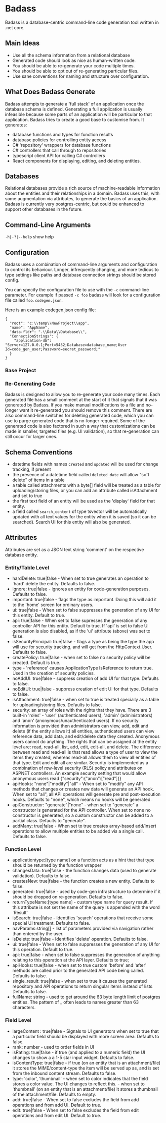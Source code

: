 ﻿# Badass #
Badass is a database-centric command-line code generation tool written in .net core. 

## Main Ideas ##
- Use all the schema information from a relational database
- Generated code should look as nice as human-written code.
- You should be able to re-generate your code multiple times.
- You should be able to opt out of re-generating particular files.
- Use sane conventions for naming and structure over configuration. 

## What Does Badass Generate ##
Badass attempts to generate a 'full stack' of an application once the database schema is defined. Generating a full application is usually infeasible because some parts of an application will be particular to that application. Badass tries to create a good base to customise from. It generates:
- database functions and types for function results
- database policies for controlling entity access
- C# 'repository' wrappers for database functions
- C# controllers that call through to repositories
- typescript client API for calling C# controllers
- React components for displaying, editing, and deleting entities.

## Databases ##
Relational databases provide a rich source of machine-readable information about the entities and their relationships in a domain. Badass uses this, with some augmentation via attributes, to generate the basics of an application. Badass is currently very postgres-centric, but could be enhanced to support other databases in the future.

## Command-Line Arguments ##
`-h|-?|--help` show help

## Configuration ##
Badass uses a combination of command-line arguments and configuration to control its behaviour. Longer, infrequently changing, and more tedious to type settings like paths and database connection strings should be stored config. 

You can specify the configuration file to use with the `-c` command-line parameter. For example if passed `-c foo` badass will look for a configuration file called `foo.codegen.json`.  

Here is an example codegen.json config file:

```
{
  "root": "c:\\temp\\NewProject\\app",
  "name": "AppName",
  "data-fldr": ".\\Data\\Database\\",
  "ConnectionStrings": {
    "application-db": "Server=127.0.0.1;Port=5432;Database=database_name;User Id=code_gen_user;Password=secret_password;"
  }
}
```

### Base Project ###

### Re-Generating Code ###
Badass is designed to allow you to re-generate your code many times. Each generated file has a small comment at the start of it that signals that it was generated by Badass. If you make manual modifications to a file and no-longer want it re-generated you should remove this comment. There are also command-line switches for deleting generated code, which you can use to purge generated code that is no-longer required. Some of the generated code is also factored in such a way that customizations can be made in smaller, targeted files (e.g. UI validation), so that re-generation can still occur for larger ones.

## Schema Conventions ##
- datetime fields with names `created` and `updated` will be used for change tracking, if present
- the presence of a datetime field called `deleted_date` will allow "soft delete" of items in a table
- a table called attachments with a byte[] field will be treated as a table for uploading/storing files, or you can add an attribute called isAttachment and set to true
- the first text field of an entity will be used as the 'display' field for that entity.
- a field called `search_content` of type tsvector will be automatically updated with all text values for the entity when it is saved (so it can be searched). Search UI for this entity will also be generated.

## Attributes ##
Attributes are set as a JSON text string 'comment' on the respective database entity.

### Entity/Table Level ###
- hardDelete: true|false - When set to true generates an operation to 'hard' delete the entity. Defaults to false.
- ignore: true|false - ignores an entity for code-generation purposes. Defaults to false.
- important: true|false - flags the type as important. Doing this will add it to the 'home' screen for ordinary users.
- ui: true|false - When set to false suppresses the generation of any UI for this entity. Default to true.
- api: true|false - When set to false supresses the generation of any controller API for this entity. Default to true. If 'api' is set to false UI generation is also disabled, as if the 'ui' attribute (above) was set to false.
- isSecurityPrincipal: true|false - flags a type as being the type the app will use for security tracking, and will get from the HttpContext.User. Defaults to false. 
- createPolicy: true|false - when set to false no security policy will be created. Default is true.
- type - 'reference' causes ApplicationType IsReference to return true. Used in the creation of security policies.
- noAddUI: true|false - suppress creation of add UI for that type. Defaults to false.
- noEditUI: true|false - suppress creation of edit UI for that type. Defaults to false.
- isAttachment: true|false - when set to true is treated specially as a table for uploading/storing files. Defaults to false.
- security: an array of roles with the rights that they have. There are 3 built-in 'roles' - 'user' (authenticated users), 'admin' (administrators) and 'anon' (anonymous/unauthenticated users). If no security information is provided then administrators can view, add, edit and delete (if the entity allows it) all entities, authenticated users can view reference data, add data, and edit/delete data they created. Anonymous users cannot do anything. The rights that can be assigned at the entity level are: read, read-all, list, add, edit, edit-all, and delete. The difference between read and read-all is that read allows a type of user to view the items they created, whereas read-all allows them to view all entities of that type. Edit and edit-all are similar. Security is implemented as a combination of row-level security (RLS) policy and attributes on ASPNET controllers. An example security setting that would allow anonymous users read {"security":{"anon":["read"]}}
- apiHooks: "none"|"modify"|"all" - When set to "modify" any API methods that changes or creates new data will generate an API hook. When set to "all", all API operations will generate pre and post-execution hooks. Defaults to "none", which means no hooks will be generated. 
- apiConstructor: "generate"|"none" - when set to "generate" a constructor is generated for the API controller. When set to none no constructur is generated, so a custom constructor can be added to a partial class. Defaults to "generate".
- addMany: true|false - When set to true creates array-based add/insert operations to allow multiple entities to be added via a single call. Defaults to false.

### Function Level ###
- applicationtype:[type name] on a function acts as a hint that that type should be returned by the function wrapper
- changesData: true|false - the function changes data (used to generate validation). Defaults to false. 
- createsNew: true|false - the function creates a new entity. Defaults to false.
- generated: true|false - used by code-gen infrastructure to determine if it should be dropped on re-generation.  Defaults to false.
- returnTypeName:[type name] - custom type name for query result. If this attribute is not set the name of the query is appended with the word 'Result'
- isSearch: true|false - Identifies 'search' operations that receive some special UI treatment. Defaults to false.
- navParams:string[] - list of parameters provided via navigation rather than entered by the user.
- isDelete: true|false - Identifies 'delete' operation. Defaults to false.
- ui: true|false - When set to false suppresses the generation of any UI for this operation. Default to true.
- api: true|false - when set to false suppresses the generation of anything relating to this operation at the API layer. Defaults to true;
- apiHooks: true|false - when set to true custom 'before' and 'after' methods are called prior to the generated API code being called. Defaults to false.
- single_result: true|false - when set to true it causes the generated repository and API operations to return singular items instead of lists. Defaults to false.
- fullName: string - used to get around the 63 byte length limit of postgres entities. The pattern of <entity>_<operation> often leads to names greater than 63 characters.

### Field Level ### 
- largeContent : true|false - Signals to UI generators when set to true that a particular field should be displayed with more screen area. Defaults to false.
- rank: number - used to order fields in UI
- isRating: true|false - if true (and applied to a numeric field) the UI changes to show a a 1-5 star input widget. Defaults to false.
- isContentType: true|false - if true (on an entity that is an attachment/file) it stores the MIME/content-type the item will be served up as, and is set from the inbound content stream. Defaults to false.
- type: 'color', 'thumbnail' - when set to color indicates that the field stores a color value. The UI changes to reflect this.
							 - when set to 'thumbnail' (on an entity that is an attachment/file) it stores a thumbnail of the attachment/file.
							 Defaults to empty.
- add: true|false - When set to false excludes the field from add operations and from add UI. Default to true.
- edit: true|false - When set to false excludes the field from edit operations and from edit UI. Default to true.
